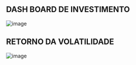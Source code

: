 ## DASH BOARD DE INVESTIMENTO

![image](https://github.com/user-attachments/assets/9fae30e0-b9f3-4c0d-a4c4-5c4d00509634)


## RETORNO DA VOLATILIDADE

![image](https://github.com/user-attachments/assets/534d3ae0-3b44-47fe-94c7-e7843d0091c0)
